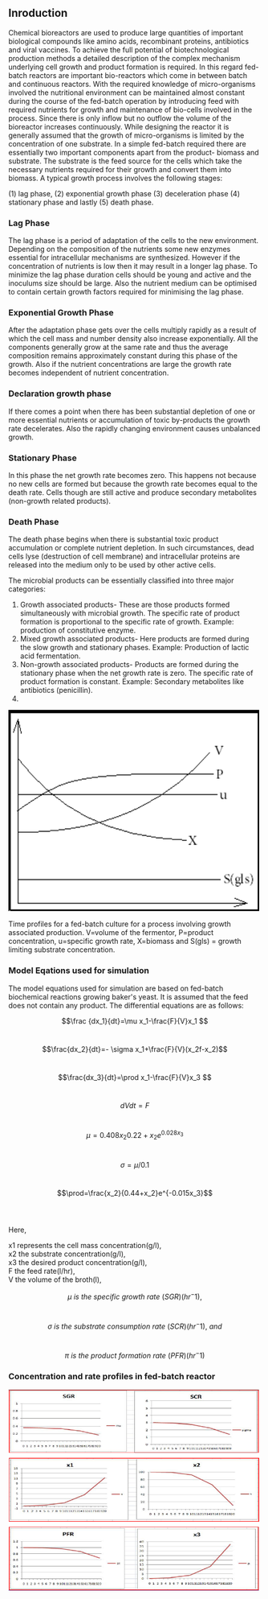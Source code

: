 ## Inroduction 

Chemical bioreactors are used to produce large quantities of important biological compounds like amino acids, recombinant proteins, antibiotics and viral vaccines. To achieve the full potential of biotechnological production methods a detailed description of the complex mechanism underlying cell growth and product formation is required. In this regard fed-batch reactors are important bio-reactors which come in between batch and continuous reactors. With the required knowledge of micro-organisms involved the nutritional environment can be maintained almost constant during the course of the fed-batch operation by introducing feed with required nutrients for growth and maintenance of bio-cells involved in the process. Since there is only inflow but no outflow the volume of the bioreactor increases continuously. While designing the reactor it is generally assumed that the growth of micro-organisms is limited by the concentration of one substrate. In a simple fed-batch required there are essentially two important components apart from the product- biomass and substrate. The substrate is the feed source for the cells which take the necessary nutrients required for their growth and convert them into biomass. A typical growth process involves the following stages:

(1) lag phase,
(2) exponential growth phase
(3) deceleration phase
(4) stationary phase and lastly
(5) death phase.
           

### Lag Phase
The lag phase is a period of adaptation of the cells to the new environment. Depending on the composition of the nutrients some new enzymes essential for intracellular mechanisms are synthesized. However if the concentration of nutrients is low then it may result in a longer lag phase. To minimize the lag phase duration cells should be young and active and the inoculums size should be large. Also the nutrient medium can be optimised to contain certain growth factors required for minimising the lag phase.

### Exponential Growth Phase
After the adaptation phase gets over the cells multiply rapidly as a result of which the cell mass and number density also increase exponentially. All the components generally grow at the same rate and thus the average composition remains approximately constant during this phase of the growth. Also if the nutrient concentrations are large the growth rate becomes independent of nutrient concentration.

 ### Declaration growth phase         
If there comes a point when there has been substantial depletion of one or more essential nutrients or accumulation of toxic by-products the growth rate decelerates. Also the rapidly changing environment causes unbalanced growth.
### Stationary Phase 
  In this phase the net growth rate becomes zero. This happens not because no new cells are formed but because the growth rate becomes equal to the death rate. Cells though are still active and produce secondary metabolites (non-growth related products).
  ### Death Phase
  The death phase begins when there is substantial toxic product accumulation or complete nutrient depletion. In such circumstances, dead cells lyse (destruction of cell membrane) and intracellular proteins are released into the medium only to be used by other active cells.

The microbial products can be essentially classified into three major categories:
1. Growth associated products- These are those products formed simultaneously with microbial growth. The specific rate of product formation is proportional to the specific rate of growth. Example: production of constitutive enzyme.
2. Mixed growth associated products- Here products are formed during the slow growth and stationary phases. Example: Production of lactic acid fermentation.
3. Non-growth associated products- Products are formed during the stationary phase when the net growth rate is zero. The specific rate of product formation is constant. Example: Secondary metabolites like antibiotics (penicillin).
4. 
<img src="images/eq1.PNG"  style="width:500px;height:400px;"/>

Time profiles for a fed-batch culture for a process involving growth associated production. V=volume of the fermentor, P=product concentration, u=specific growth rate, X=biomass and S(gls) = growth limiting substrate concentration.
                           
 ### Model Eqations used for simulation    
 The model equations used for simulation are based on fed-batch biochemical reactions growing baker's yeast. It is assumed that the feed does not contain any product. The differential equations are as follows:

$$\frac {dx_1}{dt}=\mu x_1-\frac{F}{V}x_1 $$ <br>

$$\frac{dx_2}{dt}=- \sigma x_1+\frac{F}{V}(x_2f-x_2)$$ <br>

$$\frac{dx_3}{dt}=\prod x_1-\frac{F}{V}x_3 $$ <br>

$${dV}{dt}=F $$ <br>

$$\mu={0.408x_2}{0.22+x_2}e^{0.028x_3} $$ <br>

$$\sigma=\mu/0.1$$ <br>

$$\prod=\frac{x_2}{0.44+x_2}e^{-0.015x_3}$$ <br>
 
 <br>Here, <br>
 
 x1 represents the cell mass concentration(g/l),<br>
x2 the substrate concentration(g/l), <br>
x3 the desired product concentration(g/l), <br>
F the feed rate(l/hr),<br>
V the volume of the broth(l),<br>

$$ μ \ is \ the \ specific \ growth \ rate \ (SGR)(hr^-1), $$ <br>

$$ σ \ is \ the \ substrate \ consumption \ rate \ (SCR)(hr^-1), \ and $$<br>

$$ π \ is \ the \ product \ formation \ rate \ (PFR) (hr^-1)$$


 ### Concentration and rate profiles in fed-batch reactor
 
<img src="images/eq2.PNG"  style="width:500px;height:400px;"/>
